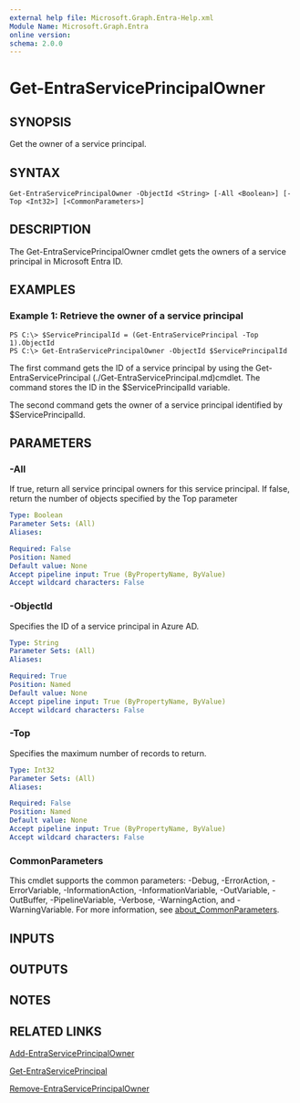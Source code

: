 ```yaml
---
external help file: Microsoft.Graph.Entra-Help.xml
Module Name: Microsoft.Graph.Entra
online version:
schema: 2.0.0
---
```


# Get-EntraServicePrincipalOwner

## SYNOPSIS
Get the owner of a service principal.

## SYNTAX

```
Get-EntraServicePrincipalOwner -ObjectId <String> [-All <Boolean>] [-Top <Int32>] [<CommonParameters>]
```

## DESCRIPTION
The Get-EntraServicePrincipalOwner cmdlet gets the owners of a service principal in Microsoft Entra ID.

## EXAMPLES

### Example 1: Retrieve the owner of a service principal
```
PS C:\> $ServicePrincipalId = (Get-EntraServicePrincipal -Top 1).ObjectId
PS C:\> Get-EntraServicePrincipalOwner -ObjectId $ServicePrincipalId
```

The first command gets the ID of a service principal by using the Get-EntraServicePrincipal (./Get-EntraServicePrincipal.md)cmdlet. 
The command stores the ID in the $ServicePrincipalId variable.

The second command gets the owner of a service principal identified by $ServicePrincipalId.

## PARAMETERS

### -All
If true, return all service principal owners for this service principal.
If false, return the number of objects specified by the Top parameter

```yaml
Type: Boolean
Parameter Sets: (All)
Aliases:

Required: False
Position: Named
Default value: None
Accept pipeline input: True (ByPropertyName, ByValue)
Accept wildcard characters: False
```

### -ObjectId
Specifies the ID of a service principal in Azure AD.

```yaml
Type: String
Parameter Sets: (All)
Aliases:

Required: True
Position: Named
Default value: None
Accept pipeline input: True (ByPropertyName, ByValue)
Accept wildcard characters: False
```

### -Top
Specifies the maximum number of records to return.

```yaml
Type: Int32
Parameter Sets: (All)
Aliases:

Required: False
Position: Named
Default value: None
Accept pipeline input: True (ByPropertyName, ByValue)
Accept wildcard characters: False
```

### CommonParameters
This cmdlet supports the common parameters: -Debug, -ErrorAction, -ErrorVariable, -InformationAction, -InformationVariable, -OutVariable, -OutBuffer, -PipelineVariable, -Verbose, -WarningAction, and -WarningVariable. For more information, see [about_CommonParameters](https://go.microsoft.com/fwlink/?LinkID=113216).

## INPUTS

## OUTPUTS

## NOTES

## RELATED LINKS

[Add-EntraServicePrincipalOwner]()

[Get-EntraServicePrincipal]()

[Remove-EntraServicePrincipalOwner]()

